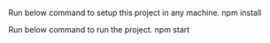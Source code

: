 Run below command to setup this project in any machine.
npm install

Run below command to run the project.
npm start